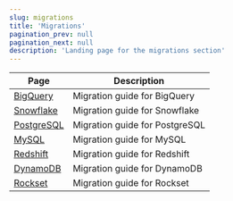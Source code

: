 ```yaml
---
slug: migrations
title: 'Migrations'
pagination_prev: null
pagination_next: null
description: 'Landing page for the migrations section'
---
```


| Page                                                              | Description                    |
|-------------------------------------------------------------------|--------------------------------|
| [BigQuery](bigquery/index.md)                                     | Migration guide for BigQuery   |
| [Snowflake](./snowflake.md)                                       | Migration guide for Snowflake  |
| [PostgreSQL](postgres/index.md)                                   | Migration guide for PostgreSQL |
| [MySQL](../integrations/data-ingestion/dbms/mysql/index.md)       | Migration guide for MySQL      |
| [Redshift](../integrations/data-ingestion/redshift/index.md)      | Migration guide for Redshift   |
| [DynamoDB](../integrations/data-ingestion/dbms/dynamodb/index.md) | Migration guide for DynamoDB   |
| [Rockset](../integrations/migration/rockset.md)                   | Migration guide for Rockset    |
